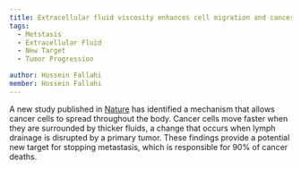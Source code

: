 ```yaml
---
title: Extracellular fluid viscosity enhances cell migration and cancer dissemination
tags:
  - Metstasis
  - Extracellular Fluid
  - New Target
  - Tumor Progression

author: Hossein Fallahi
member: Hossein Fallahi
---
```

A new study published in [Nature](https://www.nature.com/articles/s41586-022-05394-6) has identified a mechanism that allows cancer cells to spread throughout the body. 
Cancer cells move faster when they are surrounded by thicker fluids, a change that occurs when lymph drainage is disrupted by a primary tumor.
These findings provide a potential new target for stopping metastasis, which is responsible for 90% of cancer deaths.

